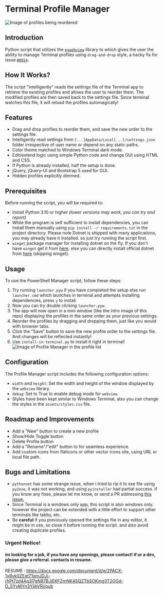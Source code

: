 # Terminal Profile Manager

![Image of profiles being reordered](./images/drag-example.png)

## Introduction

Python script that utilizes the [`pywebview`](https://pywebview.flowrl.com/) library to which gives the user the ability to manage Terminal profiles using `drag-and-drop` style, a
hacky fix for issue [`#8914`](https://github.com/microsoft/terminal/issues/8914).

## How It Works?

The script "intelligently" reads the settings file of the Terminal app to retrieve the existing profiles and allows the user to reorder them. The modified profiles are then saved
back to the settings file. Since terminal watches this file, it will reload the profiles automagically!

## Features

-   Drag and drop profiles to reorder them, and save the new order to the settings file.
-   Intelligently read settings from `[...]AppData/Local[...]/settings.json` folder irrespective of user name or depend on any static paths.
-   Color theme matched to Windows Terminal dark mode.
-   Edit/extend logic using simple Python code and change GUI using HTML and CSS.
-   If Python is already installed, half the setup is done.
-   jQuery, jQuery-UI and Bootstrap 5 used for GUI.
-   Hidden profiles explicitly dimmed.

## Prerequisites

Before running the script, you will be required to:

-   Install Python 3.10 or higher _(lower versions may work, you can try and report)_
-   While the program is self sufficient to install dependencies, you can install them manually using `pip install -r requirements.txt` in the project directory. Please note Dotnet
    is shipped with many applications, you may already have it installed. so just try running the script first.
-   `winget` package manager for installing dotnet on the fly. If you don't have `winget` get it from
    [here](https://learn.microsoft.com/en-us/windows/package-manager/winget/#install-winget), else you can directly install official dotnet from
    [here](https://dotnet.microsoft.com/en-us/download) (skipping winget).

## Usage

To use the PowerShell Manager script, follow these steps:

1. Try running `launcher.pyw` if you have completed the setup else run `launcher.cmd` which launches in terminal and attempts installing dependencies, press `y` to install.
2. Now you can try double clicking `launcher.pyw`.
3. The app will now open in a mini window (like the intro image of this repo) displaying the profiles in the same order as your previous settings.
4. Reorder the profiles by dragging and dropping them, just like you would with browser tabs.
5. Click the "Save" button to save the new profile order to the settings file. And changes will be reflected instantly!
6. Use `install-in-terminal.py` to install it right in terminal! ![Image of Profile Manager in the profile list](./images/profile-list-example.png)

## Configuration

The Profile Manager script includes the following configuration options:

-   `width` and `height`: Set the width and height of the window displayed by the `webview` library.
-   `debug`: Set to True to enable debug mode for `webview`.
-   Styles have been kept similar to Windows Terminal, also you can change the styles in the `assets/styles.css` file.

## Roadmap and Improvements

-   Add a "New" button to create a new profile
-   Show/Hide Toggle button
-   Delete Profile button
-   Add a "Rename"/"edit" button to for seamless experience.
-   Add custom icons from flaticons or other vector icons site, using URL or local file path.

## Bugs and Limitations

-   `pythonnet` has some strange issue, when i tried to rip it to exe file using `py2exe`, it was not working, and using `pyinstaller` had partial success. if you know any fixes,
    please let me know, or send a PR addressing [this issue.](https://github.com/pythonnet/pythonnet/issues/1728)
-   Since Terminal is a windows only app, this script is also windows only. however the project can be extended with a little effort to support other terminals like tabby, etc.
-   Be **careful** if you previously opened the settings file in any editor, it might be in use, so close it before running the script. and also avoid creating duplicate profiles.

### Urgent Notice!

#### im looking for a job, if you have any openings, please contact! if ur a dev, please give a referral. contacts in resume.

RESUME : https://docs.google.com/document/d/e/2PACX-1vRvk0ZEqt71qmJDJi-rhPt7zd4Aq3l7gN87BJjEKFZmNK4SQZTbSOKmg3T2OGd-D_SYyMYn3YjibVRj/pub
